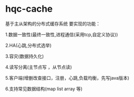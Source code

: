 # hqc-cache
基于主从架构的分布式缓存系统
要实现的功能：

1.数据一致性(最终一致性,进程通信(采用tcp,自定义协议))

2.HA(心跳,分布式选举)

3.容灾(数据持久化)

4.读写分离(主节点写 ，从节点读)

5.客户端(增删改查接口，注册，心跳,负载均衡，先写java版本)

6.支持常见数据结构(map list array 等)